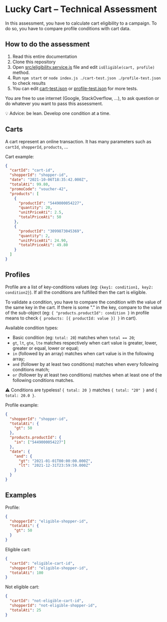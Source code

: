 # Lucky Cart – Technical Assessment

In this assessment, you have to calculate cart eligibility to a campaign. To do so, you have to compare profile conditions with cart data.

## How to do the assessment

1. Read this entire documentation
2. Clone this repository
3. Open [src/eligibility.service.js](./src/eligibility.service.js) file and edit `isEligible(cart, profile)` method.
4. Run `npm start` or `node index.js ./cart-test.json ./profile-test.json` to check results
5. You can edit [cart-test.json](./cart-test.json) or [profile-test.json](./profile-test.json) for more tests.

You are free to use internet (Google, StackOverflow, ...), to ask question or do whatever you want to pass this assessment.

💡 Advice: be lean. Develop one condition at a time.

## Carts

A cart represent an online transaction. It has many parameters such as `cartId`, `shopperId`, `products`, ...

Cart example:
```json
{
  "cartId": "cart-id",
  "shopperId": "shopper-id",
  "date": "2021-10-06T18:35:42.000Z",
  "totalAti": 99.80,
  "promoCode": "voucher-42",
  "products": [
    {
      "productId": "5449000054227",
      "quantity": 20,
      "unitPriceAti": 2.5,
      "totalPriceAti": 50
    },
    {
      "productId": "3099873045369",
      "quantity": 2,
      "unitPriceAti": 24.90,
      "totalPriceAti": 49.80
    }
  ]
}
```

## Profiles

Profile are a list of key-conditions values (eg: `{key1: condition1, key2: condition2}`). If all the conditions are fulfilled then the cart is eligible.

To validate a condition, you have to compare the condition with the value of the same key in the cart. If there is some "." in the key, compare to the value of the sub-object (eg: `{ "products.productId": condition }` in profile means to check `{ products: [{ productId: value }] }` in cart). 

Available condition types:
- Basic condition (eg: `total: 20`) matches when `total == 20`;
- `gt`, `lt`, `gte`, `lte` matches respectively when cart value is greater, lower, greater or equal, lower or equal;
- `in` (followed by an array) matches when cart value is in the following array;
- `and` (follower by at least two conditions) matches when every following conditions match;
- `or` (follower by at least two conditions) matches when at least one of the following conditions matches.

⚠️ Conditions are typeless! `{ total: 20 }` matches `{ total: "20" }` and `{ total: 20.0 }`.


Profile example:
```json
{
  "shopperId": "shopper-id",
  "totalAti": {
    "gt": 50
  },
  "products.productId": {
    "in": ["5449000054227"]
  },
  "date": {
    "and": {
      "gt": "2021-01-01T00:00:00.000Z",
      "lt": "2021-12-31T23:59:59.000Z"
    }
  }
}
```

## Examples

Profile:
```json
{
  "shopperId": "eligible-shopper-id",
  "totalAti": {
    "gt": 50
  }
}
```

Eligible cart:
```json
{
  "cartId": "eligible-cart-id",
  "shopperId": "eligible-shopper-id",
  "totalAti": 100
}
```

Not eligible cart:
```json
{
  "cartId": "not-eligible-cart-id",
  "shopperId": "not-eligible-shopper-id",
  "totalAti": 25
}
```
